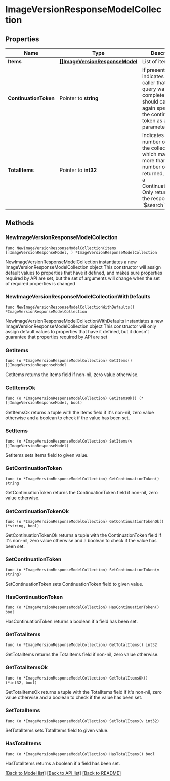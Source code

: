# ImageVersionResponseModelCollection

## Properties

Name | Type | Description | Notes
------------ | ------------- | ------------- | -------------
**Items** | [**[]ImageVersionResponseModel**](ImageVersionResponseModel.md) | List of items. | 
**ContinuationToken** | Pointer to **string** | If present, indicates to the caller that the query was not complete, and they should call the API again specifying the continuation token as a query parameter. | [optional] 
**TotalItems** | Pointer to **int32** | Indicates the total number of items in the collection, which may be more than the number of Items returned, if there is a ContinuationToken.  Only returned in the response to &#x60;$search&#x60; APIs. | [optional] 

## Methods

### NewImageVersionResponseModelCollection

`func NewImageVersionResponseModelCollection(items []ImageVersionResponseModel, ) *ImageVersionResponseModelCollection`

NewImageVersionResponseModelCollection instantiates a new ImageVersionResponseModelCollection object
This constructor will assign default values to properties that have it defined,
and makes sure properties required by API are set, but the set of arguments
will change when the set of required properties is changed

### NewImageVersionResponseModelCollectionWithDefaults

`func NewImageVersionResponseModelCollectionWithDefaults() *ImageVersionResponseModelCollection`

NewImageVersionResponseModelCollectionWithDefaults instantiates a new ImageVersionResponseModelCollection object
This constructor will only assign default values to properties that have it defined,
but it doesn't guarantee that properties required by API are set

### GetItems

`func (o *ImageVersionResponseModelCollection) GetItems() []ImageVersionResponseModel`

GetItems returns the Items field if non-nil, zero value otherwise.

### GetItemsOk

`func (o *ImageVersionResponseModelCollection) GetItemsOk() (*[]ImageVersionResponseModel, bool)`

GetItemsOk returns a tuple with the Items field if it's non-nil, zero value otherwise
and a boolean to check if the value has been set.

### SetItems

`func (o *ImageVersionResponseModelCollection) SetItems(v []ImageVersionResponseModel)`

SetItems sets Items field to given value.


### GetContinuationToken

`func (o *ImageVersionResponseModelCollection) GetContinuationToken() string`

GetContinuationToken returns the ContinuationToken field if non-nil, zero value otherwise.

### GetContinuationTokenOk

`func (o *ImageVersionResponseModelCollection) GetContinuationTokenOk() (*string, bool)`

GetContinuationTokenOk returns a tuple with the ContinuationToken field if it's non-nil, zero value otherwise
and a boolean to check if the value has been set.

### SetContinuationToken

`func (o *ImageVersionResponseModelCollection) SetContinuationToken(v string)`

SetContinuationToken sets ContinuationToken field to given value.

### HasContinuationToken

`func (o *ImageVersionResponseModelCollection) HasContinuationToken() bool`

HasContinuationToken returns a boolean if a field has been set.

### GetTotalItems

`func (o *ImageVersionResponseModelCollection) GetTotalItems() int32`

GetTotalItems returns the TotalItems field if non-nil, zero value otherwise.

### GetTotalItemsOk

`func (o *ImageVersionResponseModelCollection) GetTotalItemsOk() (*int32, bool)`

GetTotalItemsOk returns a tuple with the TotalItems field if it's non-nil, zero value otherwise
and a boolean to check if the value has been set.

### SetTotalItems

`func (o *ImageVersionResponseModelCollection) SetTotalItems(v int32)`

SetTotalItems sets TotalItems field to given value.

### HasTotalItems

`func (o *ImageVersionResponseModelCollection) HasTotalItems() bool`

HasTotalItems returns a boolean if a field has been set.


[[Back to Model list]](../README.md#documentation-for-models) [[Back to API list]](../README.md#documentation-for-api-endpoints) [[Back to README]](../README.md)


